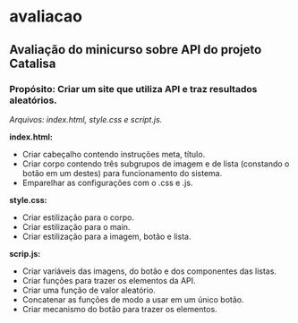 # avaliacao
## **Avaliação do minicurso sobre API do projeto Catalisa**
### Propósito: Criar um site que utiliza API e traz resultados aleatórios.
*Arquivos: index.html, style.css e script.js.*

**index.html:**
  + Criar cabeçalho contendo instruções meta, título.<br>
  + Criar corpo contendo três subgrupos de imagem e de lista (constando o botão em um destes) para funcionamento do sistema.<br>
  + Emparelhar as configurações com o .css e .js.

**style.css:** 
  + Criar estilização para o corpo.<br>
  + Criar estilização para o main.<br>
  + Criar estilização para a imagem, botão e lista.

**scrip.js:** 
  + Criar variáveis das imagens, do botão e dos componentes das listas.<br>
  + Criar funções para trazer os elementos da API.<br>
  + Criar uma função de valor aleatório.<br>
  + Concatenar as funções de modo a usar em um único botão.<br>
  + Criar mecanismo do botão para trazer os elementos.
